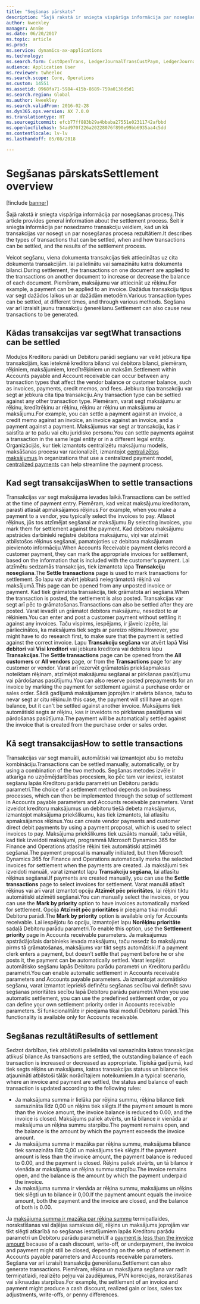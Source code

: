 ```yaml
---
title: "Segšanas pārskats"
description: "Šajā rakstā ir sniegta vispārīga informācija par nosegšanas procesu. Šeit ir sniegta informācija par nosedzamo transakciju veidiem, kad un kā transakcijas var nosegt un par nosegšanas procesa rezultātiem."
author: kweekley
manager: AnnBe
ms.date: 06/20/2017
ms.topic: article
ms.prod: 
ms.service: dynamics-ax-applications
ms.technology: 
ms.search.form: CustOpenTrans, LedgerJournalTransCustPaym, LedgerJournalTransVendPaym, VendOpenTrans
audience: Application User
ms.reviewer: twheeloc
ms.search.scope: Core, Operations
ms.custom: 14551
ms.assetid: 0968fa71-5984-415b-8689-759a0136d5d1
ms.search.region: Global
ms.author: kweekley
ms.search.validFrom: 2016-02-28
ms.dyn365.ops.version: AX 7.0.0
ms.translationtype: HT
ms.sourcegitcommit: efcb77ff883b29a4bbaba27551e02311742afbbd
ms.openlocfilehash: 54ad970f226a20228076f890e99bb6935aa4c5dd
ms.contentlocale: lv-lv
ms.lasthandoff: 05/08/2018

---
```


# <a name="settlement-overview"></a><span data-ttu-id="49c1e-104">Segšanas pārskats</span><span class="sxs-lookup"><span data-stu-id="49c1e-104">Settlement overview</span></span>

[!include [banner](../includes/banner.md)]

<span data-ttu-id="49c1e-105">Šajā rakstā ir sniegta vispārīga informācija par nosegšanas procesu.</span><span class="sxs-lookup"><span data-stu-id="49c1e-105">This article provides general information about the settlement process.</span></span> <span data-ttu-id="49c1e-106">Šeit ir sniegta informācija par nosedzamo transakciju veidiem, kad un kā transakcijas var nosegt un par nosegšanas procesa rezultātiem.</span><span class="sxs-lookup"><span data-stu-id="49c1e-106">It describes the types of transactions that can be settled, when and how transactions can be settled, and the results of the settlement process.</span></span>

<span data-ttu-id="49c1e-107">Veicot segšanu, viena dokumenta transakcijas tiek attiecinātas uz cita dokumenta transakcijām. lai palielinātu vai samazinātu katra dokumenta bilanci.</span><span class="sxs-lookup"><span data-stu-id="49c1e-107">During settlement, the transactions on one document are applied to the transactions on another document to increase or decrease the balance of each document.</span></span> <span data-ttu-id="49c1e-108">Piemēram, maksājumu var attiecināt uz rēķinu.</span><span class="sxs-lookup"><span data-stu-id="49c1e-108">For example, a payment can be applied to an invoice.</span></span> <span data-ttu-id="49c1e-109">Dažādus transakciju tipus var segt dažādos laikos un ar dažādām metodēm.</span><span class="sxs-lookup"><span data-stu-id="49c1e-109">Various transaction types can be settled, at different times, and through various methods.</span></span> <span data-ttu-id="49c1e-110">Segšana var arī izraisīt jaunu transakciju ģenerēšanu.</span><span class="sxs-lookup"><span data-stu-id="49c1e-110">Settlement can also cause new transactions to be generated.</span></span>

## <a name="what-transactions-can-be-settled"></a><span data-ttu-id="49c1e-111">Kādas transakcijas var segt</span><span class="sxs-lookup"><span data-stu-id="49c1e-111">What transactions can be settled</span></span>
<span data-ttu-id="49c1e-112">Moduļos Kreditoru parādi un Debitoru parādi segšanu var veikt jebkura tipa transakcijām, kas ietekmē kreditora bilanci vai debitora bilanci, piemēram, rēķiniem, maksājumiem, kredītrēķiniem un maksām.</span><span class="sxs-lookup"><span data-stu-id="49c1e-112">Settlement within Accounts payable and Account receivable can occur between any transaction types that affect the vendor balance or customer balance, such as invoices, payments, credit memos, and fees.</span></span> <span data-ttu-id="49c1e-113">Jebkura tipa transakciju var segt ar jebkura cita tipa transakciju.</span><span class="sxs-lookup"><span data-stu-id="49c1e-113">Any transaction type can be settled against any other transaction type.</span></span> <span data-ttu-id="49c1e-114">Piemēram, varat segt maksājumu ar rēķinu, kredītrēķinu ar rēķinu, rēķinu ar rēķinu un maksājumu ar maksājumu.</span><span class="sxs-lookup"><span data-stu-id="49c1e-114">For example, you can settle a payment against an invoice, a credit memo against an invoice, an invoice against an invoice, and a payment against a payment.</span></span> <span data-ttu-id="49c1e-115">Maksājumus var segt ar transakciju, kas ir saistīta ar to pašu vai citu juridisko personu.</span><span class="sxs-lookup"><span data-stu-id="49c1e-115">You can settle payments against a transaction in the same legal entity or in a different legal entity.</span></span> <span data-ttu-id="49c1e-116">Organizācijās, kur tiek izmantots centralizētu maksājumu modelis, maksāšanas procesu var racionalizēt, izmantojot [centralizētos maksājumus](set-up-centralized-payments.md).</span><span class="sxs-lookup"><span data-stu-id="49c1e-116">In organizations that use a centralized payment model, [centralized payments](set-up-centralized-payments.md) can help streamline the payment process.</span></span>

## <a name="when-to-settle-transactions"></a><span data-ttu-id="49c1e-117">Kad segt transakcijas</span><span class="sxs-lookup"><span data-stu-id="49c1e-117">When to settle transactions</span></span>
<span data-ttu-id="49c1e-118">Transakcijas var segt maksājuma ievades laikā.</span><span class="sxs-lookup"><span data-stu-id="49c1e-118">Transactions can be settled at the time of payment entry.</span></span> <span data-ttu-id="49c1e-119">Piemēram, kad veicat maksājumu kreditoram, parasti atlasāt apmaksājamos rēķinus.</span><span class="sxs-lookup"><span data-stu-id="49c1e-119">For example, when you make a payment to a vendor, you typically select the invoices to pay.</span></span> <span data-ttu-id="49c1e-120">Atlasot rēķinus, jūs tos atzīmējat segšanai ar maksājumu.</span><span class="sxs-lookup"><span data-stu-id="49c1e-120">By selecting invoices, you mark them for settlement against the payment.</span></span> <span data-ttu-id="49c1e-121">Kad debitoru maksājumu apstrādes darbinieki reģistrē debitora maksājumu, viņi var atzīmēt atbilstošos rēķinus segšanai, pamatojoties uz debitora maksājumam pievienoto informāciju.</span><span class="sxs-lookup"><span data-stu-id="49c1e-121">When Accounts Receivable payment clerks record a customer payment, they can mark the appropriate invoices for settlement, based on the information that is included with the customer's payment.</span></span> <span data-ttu-id="49c1e-122">Lai atzīmētu sedzamās transakcijas, tiek izmantota lapa **Transakciju nosegšana**.</span><span class="sxs-lookup"><span data-stu-id="49c1e-122">The **Settle transactions** page is used to mark transactions for settlement.</span></span> <span data-ttu-id="49c1e-123">Šo lapu var atvērt jebkurā neiegrāmatotā rēķinā vai maksājumā.</span><span class="sxs-lookup"><span data-stu-id="49c1e-123">This page can be opened from any unposted invoice or payment.</span></span> <span data-ttu-id="49c1e-124">Kad tiek grāmatota transakcija, tiek grāmatota arī segšana.</span><span class="sxs-lookup"><span data-stu-id="49c1e-124">When the transaction is posted, the settlement is also posted.</span></span> <span data-ttu-id="49c1e-125">Transakcijas var segt arī pēc to grāmatošanas.</span><span class="sxs-lookup"><span data-stu-id="49c1e-125">Transactions can also be settled after they are posted.</span></span> <span data-ttu-id="49c1e-126">Varat ievadīt un grāmatot debitora maksājumu, nesedzot to ar rēķiniem.</span><span class="sxs-lookup"><span data-stu-id="49c1e-126">You can enter and post a customer payment without settling it against any invoices.</span></span> <span data-ttu-id="49c1e-127">Taču vispirms, iespējams, ir jāveic izpēte, lai pārliecinātos, ka maksājums tiek segts ar pareizo rēķinu.</span><span class="sxs-lookup"><span data-stu-id="49c1e-127">However, you might have to do research first, to make sure that the payment is settled against the correct invoice.</span></span> <span data-ttu-id="49c1e-128">Lapu **Transakciju segšana** var atvērt lapā **Visi debitori** vai **Visi kreditori** vai jebkura kreditora vai debitora lapu **Transakcijas**.</span><span class="sxs-lookup"><span data-stu-id="49c1e-128">The **Settle transactions** page can be opened from the **All customers** or **All vendors** page, or from the **Transactions** page for any customer or vendor.</span></span> <span data-ttu-id="49c1e-129">Varat arī rezervēt grāmatotās priekšapmaksas noteiktam rēķinam, atzīmējot maksājumu segšanai ar pirkšanas pasūtījumu vai pārdošanas pasūtījumu.</span><span class="sxs-lookup"><span data-stu-id="49c1e-129">You can also reserve posted prepayments for an invoice by marking the payment for settlement against a purchase order or sales order.</span></span> <span data-ttu-id="49c1e-130">Šādā gadījumā maksājumam joprojām ir atvērta bilance, taču to nevar segt ar citu rēķinu.</span><span class="sxs-lookup"><span data-stu-id="49c1e-130">In this case, the payment will still have an open balance, but it can't be settled against another invoice.</span></span> <span data-ttu-id="49c1e-131">Maksājums tiek automātiski segts ar rēķinu, kas ir izveidots no pirkšanas pasūtījuma vai pārdošanas pasūtījuma.</span><span class="sxs-lookup"><span data-stu-id="49c1e-131">The payment will be automatically settled against the invoice that is created from the purchase order or sales order.</span></span>

## <a name="how-to-settle-transactions"></a><span data-ttu-id="49c1e-132">Kā segt transakcijas</span><span class="sxs-lookup"><span data-stu-id="49c1e-132">How to settle transactions</span></span>
<span data-ttu-id="49c1e-133">Transakcijas var segt manuāli, automātiski vai izmantojot abu šo metožu kombināciju.</span><span class="sxs-lookup"><span data-stu-id="49c1e-133">Transactions can be settled manually, automatically, or by using a combination of the two methods.</span></span> <span data-ttu-id="49c1e-134">Segšanas metodes izvēle ir atkarīga no uzņēmējdarbības procesiem, ko pēc tam var ieviest, iestatot segšanu lapās Kreditoru parādu parametri un Debitoru parādu parametri.</span><span class="sxs-lookup"><span data-stu-id="49c1e-134">The choice of a settlement method depends on business processes, which can then be implemented through the setup of settlement in Accounts payable parameters and Accounts receivable parameters.</span></span> <span data-ttu-id="49c1e-135">Varat izveidot kreditoru maksājumus un debitoru tiešā debeta maksājumus, izmantojot maksājuma priekšlikumu, kas tiek izmantots, lai atlasītu apmaksājamos rēķinus.</span><span class="sxs-lookup"><span data-stu-id="49c1e-135">You can create vendor payments and customer direct debit payments by using a payment proposal, which is used to select invoices to pay.</span></span> <span data-ttu-id="49c1e-136">Maksājuma priekšlikums tiek uzsākts manuāli, taču vēlāk, kad tiek izveidoti maksājumi, programmā Microsoft Dynamics 365 for Finance and Operations atlasītie rēķini tiek automātiski atzīmēti segšanai.</span><span class="sxs-lookup"><span data-stu-id="49c1e-136">The payment proposal is manually initiated, but then Microsoft Dynamics 365 for Finance and Operations automatically marks the selected invoices for settlement when the payments are created.</span></span> <span data-ttu-id="49c1e-137">Ja maksājumi tiek izveidoti manuāli, varat izmantot lapu **Transakciju segšana**, lai atlasītu rēķinus segšanai.</span><span class="sxs-lookup"><span data-stu-id="49c1e-137">If payments are created manually, you can use the **Settle transactions** page to select invoices for settlement.</span></span> <span data-ttu-id="49c1e-138">Varat manuāli atlasīt rēķinus vai arī varat izmantot opciju **Atzīmēt pēc prioritātes**, lai rēķini tiktu automātiski atzīmēti segšanai.</span><span class="sxs-lookup"><span data-stu-id="49c1e-138">You can manually select the invoices, or you can use the **Mark by priority** option to have invoices automatically marked for settlement.</span></span> <span data-ttu-id="49c1e-139">Opcija **Atzīmēt pēc prioritātes** ir pieejama tikai modulī Debitoru parādi.</span><span class="sxs-lookup"><span data-stu-id="49c1e-139">The **Mark by priority** option is available only for Accounts receivable.</span></span> <span data-ttu-id="49c1e-140">Lai iespējotu šo opciju, izmantojiet lapu **Norēķinu prioritāte** sadaļā Debitoru parādu parametri.</span><span class="sxs-lookup"><span data-stu-id="49c1e-140">To enable this option, use the **Settlement priority** page in Accounts receivable parameters.</span></span> <span data-ttu-id="49c1e-141">Ja maksājumus apstrādājošais darbinieks ievada maksājumu, taču nesedz šo maksājumu pirms tā grāmatošanas, maksājums var tikt segts automātiski.</span><span class="sxs-lookup"><span data-stu-id="49c1e-141">If a payment clerk enters a payment, but doesn’t settle that payment before he or she posts it, the payment can be automatically settled.</span></span> <span data-ttu-id="49c1e-142">Varat iespējot automātisko segšanu lapās Debitoru parādu parametri un Kreditoru parādu parametri.</span><span class="sxs-lookup"><span data-stu-id="49c1e-142">You can enable automatic settlement in Accounts receivable parameters and Accounts payable parameters.</span></span> <span data-ttu-id="49c1e-143">Ja izmantojat automātisko segšanu, varat izmantot iepriekš definētu segšanas secību vai definēt savu segšanas prioritātes secību lapā Debitoru parādu parametri.</span><span class="sxs-lookup"><span data-stu-id="49c1e-143">When you use automatic settlement, you can use the predefined settlement order, or you can define your own settlement priority order in Accounts receivable parameters.</span></span> <span data-ttu-id="49c1e-144">Šī funkcionalitāte ir pieejama tikai modulī Debitoru parādi.</span><span class="sxs-lookup"><span data-stu-id="49c1e-144">This functionality is available only for Accounts receivable.</span></span>

## <a name="results-of-settlement"></a><span data-ttu-id="49c1e-145">Segšanas rezultāti</span><span class="sxs-lookup"><span data-stu-id="49c1e-145">Results of settlement</span></span>
<span data-ttu-id="49c1e-146">Sedzot darbības, tiek atbilstoši palielināta vai samazināta katras transakcijas atlikusī bilance.</span><span class="sxs-lookup"><span data-stu-id="49c1e-146">As transactions are settled, the outstanding balance of each transaction is increased or decreased as appropriate.</span></span> <span data-ttu-id="49c1e-147">Tipiskā gadījumā, kad tiek segts rēķins un maksājums, katras transakcijas statuss un bilance tiek atjaunināti atbilstoši tālāk norādītajiem noteikumiem.</span><span class="sxs-lookup"><span data-stu-id="49c1e-147">In a typical scenario, where an invoice and payment are settled, the status and balance of each transaction is updated according to the following rules:</span></span>

-   <span data-ttu-id="49c1e-148">Ja maksājuma summa ir lielāka par rēķina summu, rēķina bilance tiek samazināta līdz 0,00 un rēķins tiek slēgts.</span><span class="sxs-lookup"><span data-stu-id="49c1e-148">If the payment amount is more than the invoice amount, the invoice balance is reduced to 0.00, and the invoice is closed.</span></span> <span data-ttu-id="49c1e-149">Maksājums paliek atvērts, un tā bilance ir vienāda ar maksājuma un rēķina summu starpību.</span><span class="sxs-lookup"><span data-stu-id="49c1e-149">The payment remains open, and the balance is the amount by which the payment exceeds the invoice amount.</span></span>
-   <span data-ttu-id="49c1e-150">Ja maksājuma summa ir mazāka par rēķina summu, maksājuma bilance tiek samazināta līdz 0,00 un maksājums tiek slēgts.</span><span class="sxs-lookup"><span data-stu-id="49c1e-150">If the payment amount is less than the invoice amount, the payment balance is reduced to 0.00, and the payment is closed.</span></span> <span data-ttu-id="49c1e-151">Rēķins paliek atvērts, un tā bilance ir vienāda ar maksājuma un rēķina summu starpību.</span><span class="sxs-lookup"><span data-stu-id="49c1e-151">The invoice remains open, and the balance is the amount by which the payment underpaid the invoice.</span></span>
-   <span data-ttu-id="49c1e-152">Ja maksājuma summa ir vienāda ar rēķina summu, maksājums un rēķins tiek slēgti un to bilance ir 0,00.</span><span class="sxs-lookup"><span data-stu-id="49c1e-152">If the payment amount equals the invoice amount, both the payment and the invoice are closed, and the balance of both is 0.00.</span></span>

<span data-ttu-id="49c1e-153">Ja [maksājuma summa ir mazāka par rēķina summu](../accounts-payable/vendor-payments-partial-amount.md) termiņatlaides, norakstīšanas vai daļējas samaksas dēļ, rēķins un maksājums joprojām var tikt slēgti atkarībā no segšanas iestatījumiem lapās Kreditoru parādu parametri un Debitoru parādu parametri.</span><span class="sxs-lookup"><span data-stu-id="49c1e-153">If a [payment is less than the invoice amount](../accounts-payable/vendor-payments-partial-amount.md) because of a cash discount, write-off, or underpayment, the invoice and payment might still be closed, depending on the setup of settlement in Accounts payable parameters and Accounts receivable parameters.</span></span> <span data-ttu-id="49c1e-154">Segšana var arī izraisīt transakciju ģenerēšanu.</span><span class="sxs-lookup"><span data-stu-id="49c1e-154">Settlement can also generate transactions.</span></span> <span data-ttu-id="49c1e-155">Piemēram, rēķina un maksājuma segšana var radīt termiņatlaidi, realizēto peļņu vai zaudējumus, PVN korekcijas, norakstīšanas vai sīknaudas starpības.</span><span class="sxs-lookup"><span data-stu-id="49c1e-155">For example, the settlement of an invoice and payment might produce a cash discount, realized gain or loss, sales tax adjustments, write-offs, or penny differences.</span></span>





